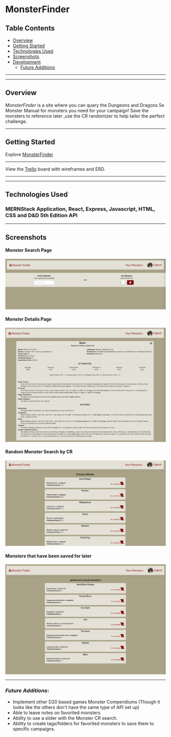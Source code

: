 # MonsterFinder

## Table Contents

- [Overview](#overview)
- [Getting Started](#getting-started)
- [Technologies Used](#technologies-used)
- [Screenshots](#screenshots)
- [Development](#development)
  - [Future Additions](#future-additions)

---

---

## Overview

 _MonsterFinder_ is a site where you can query the Dungeons and Dragons 5e Monster Manual for monsters you need for your campaign! Save the monsters to reference later ,use the CR randomizer to help tailor the perfect challenge.

---

## Getting Started

Explore
[MonsterFinder](https://monsterfinder.herokuapp.com/)

---

View the
[Trello](https://trello.com/b/CIxF7p6H/monsterfinder) board with wireframes and ERD.

---

---

## Technologies Used

### MERNStack Application, React, Express, Javascript, HTML, CSS and D&D 5th Edition API

---

## Screenshots

#### Monster Search Page
![Displays index](./public/images/mainpage.png)

#### Monster Details Page

![Displays index](./public/images/details.png)

#### Random Monster Search by CR

![signup Page](./public/images/random.png)

#### Monsters that have been saved for later

![Displays](./public/images/savedmonsters.png)

---


### _Future Additions_:

- Implement other D20 based games Monster Compendiums (Though it looks like the others don't have the same type of API set up)
- Able to leave notes on favorited monsters
- Ability to use a slider with the Monster CR search.
- Ability to create tags/folders for favorited monsters to save them to specific campaigns.
